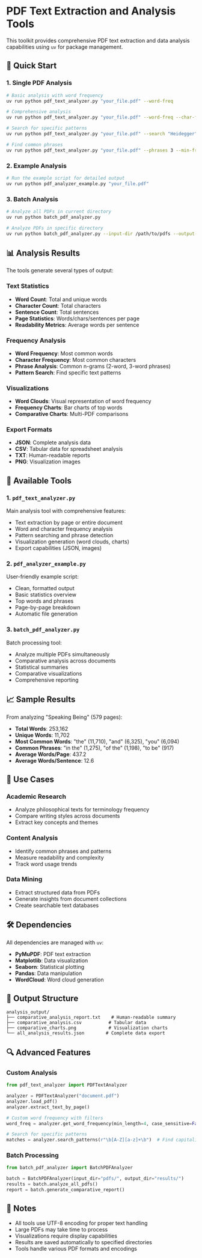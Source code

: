 # PDF Text Extraction and Analysis Tools

This toolkit provides comprehensive PDF text extraction and data analysis capabilities using `uv` for package management.

## 🚀 Quick Start

### 1. Single PDF Analysis
```bash
# Basic analysis with word frequency
uv run python pdf_text_analyzer.py "your_file.pdf" --word-freq

# Comprehensive analysis
uv run python pdf_text_analyzer.py "your_file.pdf" --word-freq --char-freq --word-cloud --frequency-chart --export-analysis

# Search for specific patterns
uv run python pdf_text_analyzer.py "your_file.pdf" --search "Heidegger"

# Find common phrases
uv run python pdf_text_analyzer.py "your_file.pdf" --phrases 3 --min-freq 5
```

### 2. Example Analysis
```bash
# Run the example script for detailed output
uv run python pdf_analyzer_example.py "your_file.pdf"
```

### 3. Batch Analysis
```bash
# Analyze all PDFs in current directory
uv run python batch_pdf_analyzer.py

# Analyze PDFs in specific directory
uv run python batch_pdf_analyzer.py --input-dir /path/to/pdfs --output-dir results
```

## 📊 Analysis Results

The tools generate several types of output:

### Text Statistics
- **Word Count**: Total and unique words
- **Character Count**: Total characters
- **Sentence Count**: Total sentences
- **Page Statistics**: Words/chars/sentences per page
- **Readability Metrics**: Average words per sentence

### Frequency Analysis
- **Word Frequency**: Most common words
- **Character Frequency**: Most common characters
- **Phrase Analysis**: Common n-grams (2-word, 3-word phrases)
- **Pattern Search**: Find specific text patterns

### Visualizations
- **Word Clouds**: Visual representation of word frequency
- **Frequency Charts**: Bar charts of top words
- **Comparative Charts**: Multi-PDF comparisons

### Export Formats
- **JSON**: Complete analysis data
- **CSV**: Tabular data for spreadsheet analysis
- **TXT**: Human-readable reports
- **PNG**: Visualization images

## 🔧 Available Tools

### 1. `pdf_text_analyzer.py`
Main analysis tool with comprehensive features:
- Text extraction by page or entire document
- Word and character frequency analysis
- Pattern searching and phrase detection
- Visualization generation (word clouds, charts)
- Export capabilities (JSON, images)

### 2. `pdf_analyzer_example.py`
User-friendly example script:
- Clean, formatted output
- Basic statistics overview
- Top words and phrases
- Page-by-page breakdown
- Automatic file generation

### 3. `batch_pdf_analyzer.py`
Batch processing tool:
- Analyze multiple PDFs simultaneously
- Comparative analysis across documents
- Statistical summaries
- Comparative visualizations
- Comprehensive reporting

## 📈 Sample Results

From analyzing "Speaking Being" (579 pages):
- **Total Words**: 253,162
- **Unique Words**: 11,702
- **Most Common Words**: "the" (11,710), "and" (6,325), "you" (6,094)
- **Common Phrases**: "in the" (1,275), "of the" (1,198), "to be" (917)
- **Average Words/Page**: 437.2
- **Average Words/Sentence**: 12.6

## 🎯 Use Cases

### Academic Research
- Analyze philosophical texts for terminology frequency
- Compare writing styles across documents
- Extract key concepts and themes

### Content Analysis
- Identify common phrases and patterns
- Measure readability and complexity
- Track word usage trends

### Data Mining
- Extract structured data from PDFs
- Generate insights from document collections
- Create searchable text databases

## 🛠️ Dependencies

All dependencies are managed with `uv`:
- **PyMuPDF**: PDF text extraction
- **Matplotlib**: Data visualization
- **Seaborn**: Statistical plotting
- **Pandas**: Data manipulation
- **WordCloud**: Word cloud generation

## 📁 Output Structure

```
analysis_output/
├── comparative_analysis_report.txt    # Human-readable summary
├── comparative_analysis.csv          # Tabular data
├── comparative_charts.png            # Visualization charts
└── all_analysis_results.json        # Complete data export
```

## 🔍 Advanced Features

### Custom Analysis
```python
from pdf_text_analyzer import PDFTextAnalyzer

analyzer = PDFTextAnalyzer("document.pdf")
analyzer.load_pdf()
analyzer.extract_text_by_page()

# Custom word frequency with filters
word_freq = analyzer.get_word_frequency(min_length=4, case_sensitive=False)

# Search for specific patterns
matches = analyzer.search_patterns(r"\b[A-Z][a-z]+\b")  # Find capitalized words
```

### Batch Processing
```python
from batch_pdf_analyzer import BatchPDFAnalyzer

batch = BatchPDFAnalyzer(input_dir="pdfs/", output_dir="results/")
results = batch.analyze_all_pdfs()
report = batch.generate_comparative_report()
```

## 📝 Notes

- All tools use UTF-8 encoding for proper text handling
- Large PDFs may take time to process
- Visualizations require display capabilities
- Results are saved automatically to specified directories
- Tools handle various PDF formats and encodings

